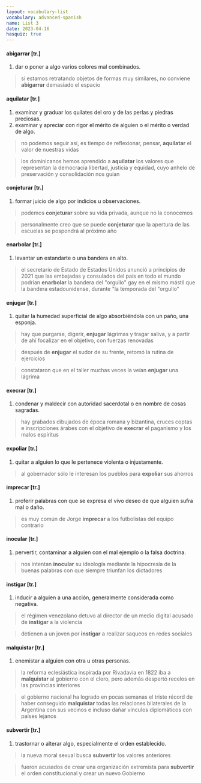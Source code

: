 ```yaml
---
layout: vocabulary-list
vocabulary: advanced-spanish
name: List 3
date: 2023-04-16
hasquiz: true
---
```


#### abigarrar [tr.]

1. dar o poner a algo varios colores mal combinados.

> si estamos retratando objetos de formas muy similares, no conviene **abigarrar** demasiado el espacio


#### aquilatar [tr.]

1. examinar y graduar los quilates del oro y de las perlas y piedras preciosas.
2. examinar y apreciar con rigor el mérito de alguien o el mérito o verdad de algo.

> no podemos seguir así, es tiempo de reflexionar, pensar, **aquilatar** el valor de nuestras vidas

> los dominicanos hemos  aprendido a **aquilatar** los valores que representan la democracia libertad, justicia y equidad, cuyo anhelo de preservación y consolidación nos guían


#### conjeturar [tr.]

1. formar juicio de algo por indicios u observaciones.

> podemos **conjeturar** sobre su vida privada, aunque no la conocemos

> personalmente creo que se puede **conjeturar** que la apertura de las escuelas se pospondrá al próximo año


#### enarbolar [tr.]

1. levantar un estandarte o una bandera en alto.

> el secretario de Estado de Estados Unidos anunció a principios de 2021 que las embajadas y consulados del país en todo el mundo podrían **enarbolar** la bandera del "orgullo" gay en el mismo mástil que la bandera estadounidense, durante "la temporada del "orgullo"


#### enjugar [tr.]

1. quitar la humedad superficial de algo absorbiéndola con un paño, una esponja.

> hay que purgarse, digerir, **enjugar** lágrimas y tragar saliva, y a partir de ahí focalizar en el objetivo, con fuerzas renovadas

> después de **enjugar** el sudor de su frente, retomó la rutina de ejercicios

> constataron que en el taller muchas veces la veían **enjugar** una lágrima


#### execrar [tr.]

1. condenar y maldecir con autoridad sacerdotal o en nombre de cosas sagradas.

> hay grabados dibujados de época romana y bizantina, cruces coptas e inscripciones árabes con el objetivo de **execrar** el paganismo y los malos espíritus


#### expoliar [tr.]

1. quitar a alguien lo que le pertenece violenta o injustamente.

> al gobernador sólo le interesan los pueblos para **expoliar** sus ahorros


#### imprecar [tr.]

1. proferir palabras con que se expresa el vivo deseo de que alguien sufra mal o daño.

> es muy común de Jorge **imprecar** a los futbolistas del equipo contrario


#### inocular [tr.]

1. pervertir, contaminar a alguien con el mal ejemplo o la falsa doctrina.

> nos intentan **inocular** su ideología mediante la hipocresía de la buenas palabras con que siempre triunfan los dictadores


#### instigar [tr.]

1. inducir a alguien a una acción, generalmente considerada como negativa.

> el régimen venezolano detuvo al director de un medio digital acusado de **instigar** a la violencia

> detienen a un joven por **instigar** a realizar saqueos en redes sociales


#### malquistar [tr.]

1. enemistar a alguien con otra u otras personas.

> la reforma eclesiástica inspirada por Rivadavia en 1822 iba a **malquistar** al gobierno con el clero, pero además despertó recelos en las provincias interiores

> el gobierno nacional ha logrado en pocas semanas el triste récord de haber conseguido **malquistar** todas las relaciones bilaterales de la Argentina con sus vecinos e incluso dañar vínculos diplomáticos con países lejanos


#### subvertir [tr.]

1. trastornar o alterar algo, especialmente el orden establecido.

> la nueva moral sexual busca **subvertir** los valores anteriores

> fueron acusados de crear una organización extremista para **subvertir** el orden constitucional y crear un nuevo Gobierno



